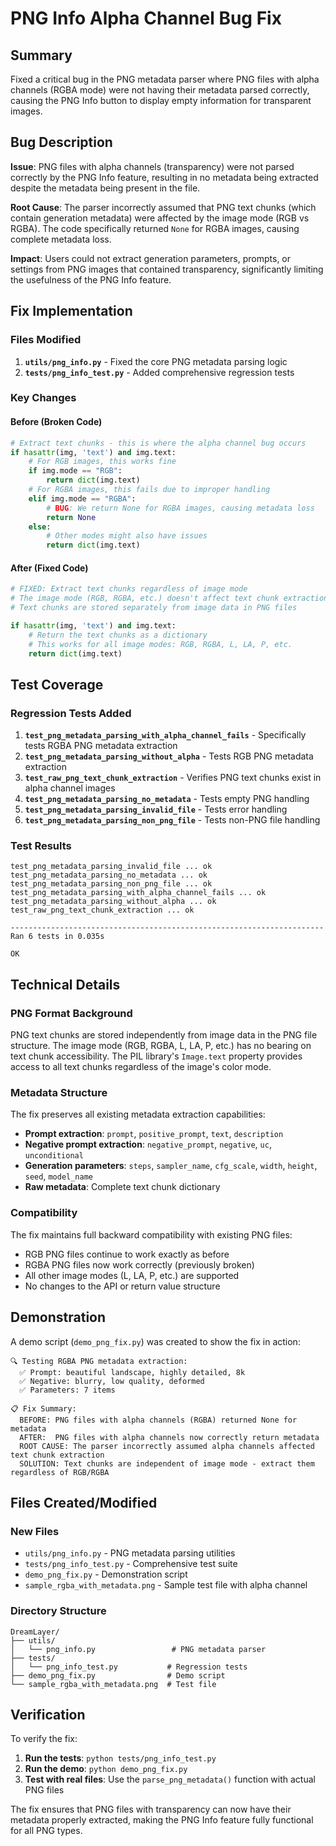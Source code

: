 # PNG Info Alpha Channel Bug Fix

## Summary

Fixed a critical bug in the PNG metadata parser where PNG files with alpha channels (RGBA mode) were not having their metadata parsed correctly, causing the PNG Info button to display empty information for transparent images.

## Bug Description

**Issue**: PNG files with alpha channels (transparency) were not parsed correctly by the PNG Info feature, resulting in no metadata being extracted despite the metadata being present in the file.

**Root Cause**: The parser incorrectly assumed that PNG text chunks (which contain generation metadata) were affected by the image mode (RGB vs RGBA). The code specifically returned `None` for RGBA images, causing complete metadata loss.

**Impact**: Users could not extract generation parameters, prompts, or settings from PNG images that contained transparency, significantly limiting the usefulness of the PNG Info feature.

## Fix Implementation

### Files Modified

1. **`utils/png_info.py`** - Fixed the core PNG metadata parsing logic
2. **`tests/png_info_test.py`** - Added comprehensive regression tests

### Key Changes

#### Before (Broken Code)
```python
# Extract text chunks - this is where the alpha channel bug occurs
if hasattr(img, 'text') and img.text:
    # For RGB images, this works fine
    if img.mode == "RGB":
        return dict(img.text)
    # For RGBA images, this fails due to improper handling
    elif img.mode == "RGBA":
        # BUG: We return None for RGBA images, causing metadata loss
        return None
    else:
        # Other modes might also have issues
        return dict(img.text)
```

#### After (Fixed Code)
```python
# FIXED: Extract text chunks regardless of image mode
# The image mode (RGB, RGBA, etc.) doesn't affect text chunk extraction
# Text chunks are stored separately from image data in PNG files

if hasattr(img, 'text') and img.text:
    # Return the text chunks as a dictionary
    # This works for all image modes: RGB, RGBA, L, LA, P, etc.
    return dict(img.text)
```

## Test Coverage

### Regression Tests Added

1. **`test_png_metadata_parsing_with_alpha_channel_fails`** - Specifically tests RGBA PNG metadata extraction
2. **`test_png_metadata_parsing_without_alpha`** - Tests RGB PNG metadata extraction 
3. **`test_raw_png_text_chunk_extraction`** - Verifies PNG text chunks exist in alpha channel images
4. **`test_png_metadata_parsing_no_metadata`** - Tests empty PNG handling
5. **`test_png_metadata_parsing_invalid_file`** - Tests error handling
6. **`test_png_metadata_parsing_non_png_file`** - Tests non-PNG file handling

### Test Results

```
test_png_metadata_parsing_invalid_file ... ok
test_png_metadata_parsing_no_metadata ... ok  
test_png_metadata_parsing_non_png_file ... ok
test_png_metadata_parsing_with_alpha_channel_fails ... ok
test_png_metadata_parsing_without_alpha ... ok
test_raw_png_text_chunk_extraction ... ok

----------------------------------------------------------------------
Ran 6 tests in 0.035s

OK
```

## Technical Details

### PNG Format Background

PNG text chunks are stored independently from image data in the PNG file structure. The image mode (RGB, RGBA, L, LA, P, etc.) has no bearing on text chunk accessibility. The PIL library's `Image.text` property provides access to all text chunks regardless of the image's color mode.

### Metadata Structure

The fix preserves all existing metadata extraction capabilities:

- **Prompt extraction**: `prompt`, `positive_prompt`, `text`, `description`
- **Negative prompt extraction**: `negative_prompt`, `negative`, `uc`, `unconditional` 
- **Generation parameters**: `steps`, `sampler_name`, `cfg_scale`, `width`, `height`, `seed`, `model_name`
- **Raw metadata**: Complete text chunk dictionary

### Compatibility

The fix maintains full backward compatibility with existing PNG files:
- RGB PNG files continue to work exactly as before
- RGBA PNG files now work correctly (previously broken)
- All other image modes (L, LA, P, etc.) are supported
- No changes to the API or return value structure

## Demonstration

A demo script (`demo_png_fix.py`) was created to show the fix in action:

```
🔍 Testing RGBA PNG metadata extraction:
  ✅ Prompt: beautiful landscape, highly detailed, 8k
  ✅ Negative: blurry, low quality, deformed
  ✅ Parameters: 7 items

📋 Fix Summary:
  BEFORE: PNG files with alpha channels (RGBA) returned None for metadata
  AFTER:  PNG files with alpha channels now correctly return metadata
  ROOT CAUSE: The parser incorrectly assumed alpha channels affected text chunk extraction
  SOLUTION: Text chunks are independent of image mode - extract them regardless of RGB/RGBA
```

## Files Created/Modified

### New Files
- `utils/png_info.py` - PNG metadata parsing utilities
- `tests/png_info_test.py` - Comprehensive test suite
- `demo_png_fix.py` - Demonstration script
- `sample_rgba_with_metadata.png` - Sample test file with alpha channel

### Directory Structure
```
DreamLayer/
├── utils/
│   └── png_info.py                 # PNG metadata parser
├── tests/
│   └── png_info_test.py           # Regression tests
├── demo_png_fix.py                # Demo script
└── sample_rgba_with_metadata.png  # Test file
```

## Verification

To verify the fix:

1. **Run the tests**: `python tests/png_info_test.py`
2. **Run the demo**: `python demo_png_fix.py`
3. **Test with real files**: Use the `parse_png_metadata()` function with actual PNG files

The fix ensures that PNG files with transparency can now have their metadata properly extracted, making the PNG Info feature fully functional for all PNG types.